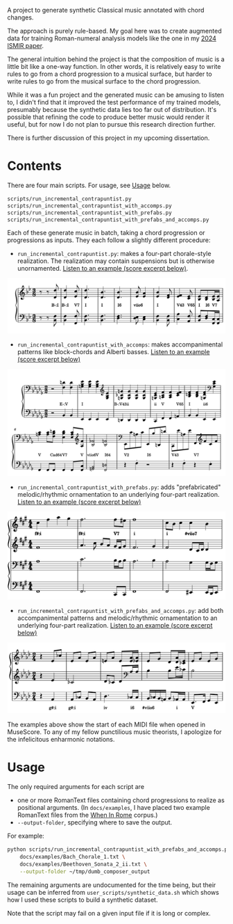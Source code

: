 A project to generate synthetic Classical music annotated with chord changes.

The approach is purely rule-based. My goal here was to create augmented data for training Roman-numeral analysis models like the one in my [2024 ISMIR paper](https://malcolmsailor.com/2025/01/06/ISMIR.html). 

The general intuition behind the project is that the composition of music is a little bit like a one-way function. In other words, it is relatively easy to write rules to go from a chord progression to a musical surface, but harder to write rules to go from the musical surface to the chord progression.

While it was a fun project and the generated music can be amusing to listen to, I didn't find that it improved the test performance of my trained models, presumably because the synthetic data lies too far out of distribution. It's possible that refining the code to produce better music would render it useful, but for now I do not plan to pursue this research direction further.

There is further discussion of this project in my upcoming dissertation.

# Contents

There are four main scripts. For usage, see [Usage](#Usage) below.

```
scripts/run_incremental_contrapuntist.py
scripts/run_incremental_contrapuntist_with_accomps.py
scripts/run_incremental_contrapuntist_with_prefabs.py
scripts/run_incremental_contrapuntist_with_prefabs_and_accomps.py
```

Each of these generate music in batch, taking a chord progression or progressions as inputs. They each follow a slightly different procedure:

- `run_incremental_contrapuntist.py`: makes a four-part chorale-style realization. The realization may contain suspensions but is otherwise unornamented. [Listen to an example (score excerpt below)](docs/mozart_structural_0000192.mp3).

![Example of the output of `run_incremental_contrapuntist.py`](docs/mozart_structural_0000192.jpg)

- `run_incremental_contrapuntist_with_accomps`: makes accompanimental patterns like block-chords and Alberti basses. [Listen to an example (score excerpt below)](docs/mozart_accomps_0000423.mp3)

![Example of the output of `run_incremental_contrapuntist_with_accomps.py`](docs/mozart_accomps_0000423.jpg)

- `run_incremental_contrapuntist_with_prefabs.py`: adds "prefabricated" melodic/rhythmic ornamentation to an underlying four-part realization. [Listen to an example (score excerpt below)](docs/mozart_prefabs_0000874.mp3)

![Example of the output of `run_incremental_contrapuntist_with_prefabs`](docs/mozart_prefabs_0000874.jpg)

- `run_incremental_contrapuntist_with_prefabs_and_accomps.py`: add both accompanimental patterns and melodic/rhythmic ornamentation to an underlying four-part realization. [Listen to an example (score excerpt below)](docs/mozart_prefabs_and_accomps_0000146.mp3)

![Example of the output of `run_incremental_contrapuntist_with_prefabs_and_accomps`](docs/mozart_prefabs_and_accomps_0000146.jpg)

The examples above show the start of each MIDI file when opened in MuseScore. To any of my fellow punctilious music theorists, I apologize for the infelicitous enharmonic notations.

# Usage

The only required arguments for each script are

- one or more RomanText files containing chord progressions to realize as positional arguments. (In `docs/examples`, I have placed two example RomanText files from the [When In Rome](https://github.com/MarkGotham/When-in-Rome) corpus.)
- `--output-folder`, specifying where to save the output.

For example:

```bash
python scripts/run_incremental_contrapuntist_with_prefabs_and_accomps.py \
    docs/examples/Bach_Chorale_1.txt \
    docs/examples/Beethoven_Sonata_2_ii.txt \
    --output-folder ~/tmp/dumb_composer_output
```

The remaining arguments are undocumented for the time being, but their usage can be inferred from `user_scripts/synthetic_data.sh` which shows how I used these scripts to build a synthetic dataset.

Note that the script may fail on a given input file if it is long or complex.
